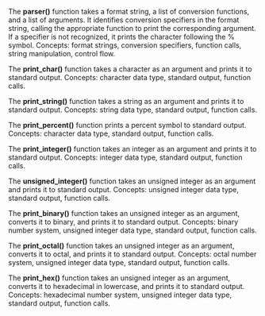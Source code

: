 The **parser()** function takes a format string, a list of conversion functions, and a list of arguments. It identifies conversion specifiers in the format string, calling the appropriate function to print the corresponding argument. If a specifier is not recognized, it prints the character following the % symbol.
Concepts: format strings, conversion specifiers, function calls, string manipulation, control flow.

The **print_char()** function takes a character as an argument and prints it to standard output.
Concepts: character data type, standard output, function calls.

The **print_string()** function takes a string as an argument and prints it to standard output.
Concepts: string data type, standard output, function calls.

The **print_percent()** function prints a percent symbol to standard output.
Concepts: character data type, standard output, function calls.

The **print_integer()** function takes an integer as an argument and prints it to standard output.
Concepts: integer data type, standard output, function calls.

The **unsigned_integer()** function takes an unsigned integer as an argument and prints it to standard output.
Concepts: unsigned integer data type, standard output, function calls.

The **print_binary()** function takes an unsigned integer as an argument, converts it to binary, and prints it to standard output.
Concepts: binary number system, unsigned integer data type, standard output, function calls.

The **print_octal()** function takes an unsigned integer as an argument, converts it to octal, and prints it to standard output.
Concepts: octal number system, unsigned integer data type, standard output, function calls.

The **print_hex()** function takes an unsigned integer as an argument, converts it to hexadecimal in lowercase, and prints it to standard output.
Concepts: hexadecimal number system, unsigned integer data type, standard output, function calls.

